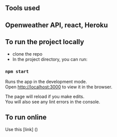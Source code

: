 
## Tools used 
## Openweather API, react, Heroku

## To run the project locally
- clone the repo
- In the project directory, you can run:
### `npm start`

Runs the app in the development mode.<br>
Open [http://localhost:3000](http://localhost:3000) to view it in the browser.

The page will reload if you make edits.<br>
You will also see any lint errors in the console.

## To run online
Use this [link] ()



